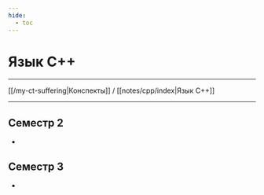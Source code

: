 ```yaml
---
hide: 
  - toc
---
```

# Язык С++

---

[[/my-ct-suffering|Конспекты]] / [[notes/cpp/index|Язык С++]]

---

## Семестр 2
-

## Семестр 3
-
